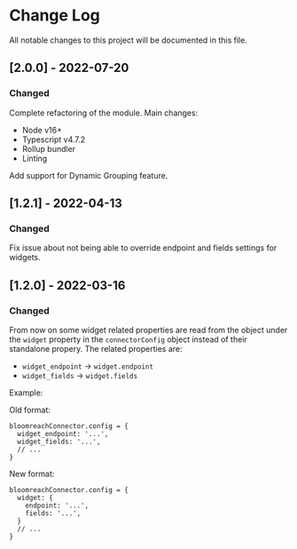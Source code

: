 # Change Log

All notable changes to this project will be documented in this file.

## [2.0.0] - 2022-07-20

### Changed

Complete refactoring of the module. Main changes:
- Node v16+
- Typescript v4.7.2
- Rollup bundler
- Linting

Add support for Dynamic Grouping feature.

## [1.2.1] - 2022-04-13

### Changed

Fix issue about not being able to override endpoint and fields settings for widgets.

## [1.2.0] - 2022-03-16

### Changed

From now on some widget related properties are read from the object under the `widget` property in the `connectorConfig` object instead of their standalone propery. The related properties are:

- `widget_endpoint` -> `widget.endpoint`
- `widget_fields` -> `widget.fields`

Example:

Old format:
```
bloomreachConnector.config = {
  widget_endpoint: '...',
  widget_fields: '...',
  // ...
}
```

New format:
```
bloomreachConnector.config = {
  widget: {
    endpoint: '...',
    fields: '...',
  }
  // ...
}
```
